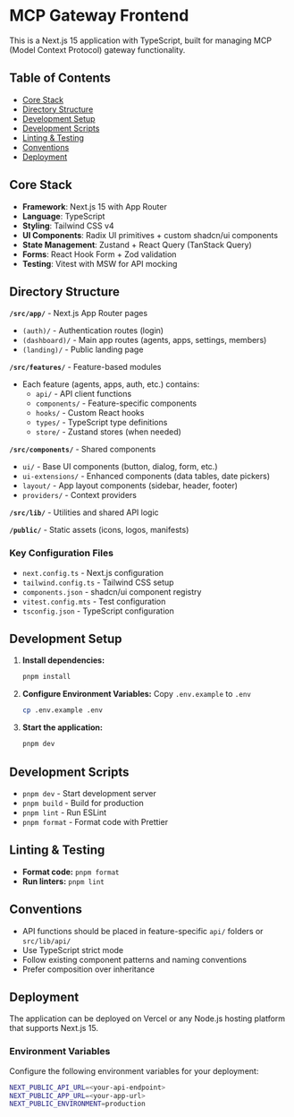 # MCP Gateway Frontend

This is a Next.js 15 application with TypeScript, built for managing MCP (Model Context Protocol) gateway functionality.

## Table of Contents

- [Core Stack](#core-stack)
- [Directory Structure](#directory-structure)
- [Development Setup](#development-setup)
- [Development Scripts](#development-scripts)
- [Linting & Testing](#linting--testing)
- [Conventions](#conventions)
- [Deployment](#deployment)

## Core Stack

- **Framework**: Next.js 15 with App Router
- **Language**: TypeScript
- **Styling**: Tailwind CSS v4
- **UI Components**: Radix UI primitives + custom shadcn/ui components
- **State Management**: Zustand + React Query (TanStack Query)
- **Forms**: React Hook Form + Zod validation
- **Testing**: Vitest with MSW for API mocking

## Directory Structure

**`/src/app/`** - Next.js App Router pages

- `(auth)/` - Authentication routes (login)
- `(dashboard)/` - Main app routes (agents, apps, settings, members)
- `(landing)/` - Public landing page

**`/src/features/`** - Feature-based modules

- Each feature (agents, apps, auth, etc.) contains:
  - `api/` - API client functions
  - `components/` - Feature-specific components
  - `hooks/` - Custom React hooks
  - `types/` - TypeScript type definitions
  - `store/` - Zustand stores (when needed)

**`/src/components/`** - Shared components

- `ui/` - Base UI components (button, dialog, form, etc.)
- `ui-extensions/` - Enhanced components (data tables, date pickers)
- `layout/` - App layout components (sidebar, header, footer)
- `providers/` - Context providers

**`/src/lib/`** - Utilities and shared API logic

**`/public/`** - Static assets (icons, logos, manifests)

### Key Configuration Files

- `next.config.ts` - Next.js configuration
- `tailwind.config.ts` - Tailwind CSS setup
- `components.json` - shadcn/ui component registry
- `vitest.config.mts` - Test configuration
- `tsconfig.json` - TypeScript configuration

## Development Setup

1. **Install dependencies:**

   ```bash
   pnpm install
   ```

2. **Configure Environment Variables:** Copy `.env.example` to `.env`

   ```bash
   cp .env.example .env
   ```

3. **Start the application:**
   ```bash
   pnpm dev
   ```

## Development Scripts

- `pnpm dev` - Start development server
- `pnpm build` - Build for production
- `pnpm lint` - Run ESLint
- `pnpm format` - Format code with Prettier

## Linting & Testing

- **Format code:** `pnpm format`
- **Run linters:** `pnpm lint`

## Conventions

- API functions should be placed in feature-specific `api/` folders or `src/lib/api/`
- Use TypeScript strict mode
- Follow existing component patterns and naming conventions
- Prefer composition over inheritance

## Deployment

The application can be deployed on Vercel or any Node.js hosting platform that supports Next.js 15.

### Environment Variables

Configure the following environment variables for your deployment:

```sh
NEXT_PUBLIC_API_URL=<your-api-endpoint>
NEXT_PUBLIC_APP_URL=<your-app-url>
NEXT_PUBLIC_ENVIRONMENT=production
```
